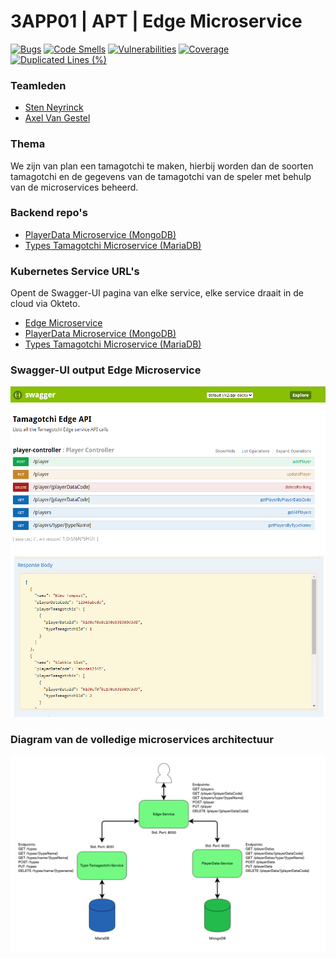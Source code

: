 # 3APP01 | APT | Edge Microservice


[![Bugs](https://sonarcloud.io/api/project_badges/measure?project=A-Van-Gestel_3APP01-APT-Edge_Microservice&metric=bugs)](https://sonarcloud.io/summary/new_code?id=A-Van-Gestel_3APP01-APT-Edge_Microservice)
[![Code Smells](https://sonarcloud.io/api/project_badges/measure?project=A-Van-Gestel_3APP01-APT-Edge_Microservice&metric=code_smells)](https://sonarcloud.io/summary/new_code?id=A-Van-Gestel_3APP01-APT-Edge_Microservice)
[![Vulnerabilities](https://sonarcloud.io/api/project_badges/measure?project=A-Van-Gestel_3APP01-APT-Edge_Microservice&metric=vulnerabilities)](https://sonarcloud.io/summary/new_code?id=A-Van-Gestel_3APP01-APT-Edge_Microservice)
[![Coverage](https://sonarcloud.io/api/project_badges/measure?project=A-Van-Gestel_3APP01-APT-Edge_Microservice&metric=coverage)](https://sonarcloud.io/summary/new_code?id=A-Van-Gestel_3APP01-APT-Edge_Microservice)
[![Duplicated Lines (%)](https://sonarcloud.io/api/project_badges/measure?project=A-Van-Gestel_3APP01-APT-Edge_Microservice&metric=duplicated_lines_density)](https://sonarcloud.io/summary/new_code?id=A-Van-Gestel_3APP01-APT-Edge_Microservice)


### Teamleden
* [Sten Neyrinck](https://github.com/stenneyrinck)
* [Axel Van Gestel](https://github.com/A-Van-Gestel)


### Thema
We zijn van plan een tamagotchi te maken, hierbij worden dan de soorten tamagotchi en de gegevens van de tamagotchi van de speler met behulp van de microservices beheerd.

### Backend repo's
* [PlayerData Microservice (MongoDB)](https://github.com/A-Van-Gestel/3APP01-APT-Back_PlayerData_Microservice)
* [Types Tamagotchi Microservice (MariaDB)](https://github.com/stenneyrinck/3APP01-APT-Back_TypesTomagotchi_Microservice)

### Kubernetes Service URL's
Opent de Swagger-UI pagina van elke service, elke service draait in de cloud via Okteto.
* [Edge Microservice](https://edge-service-server-a-van-gestel.cloud.okteto.net/swagger-ui.html)
* [PlayerData Microservice (MongoDB)](https://playerdata-service-server-a-van-gestel.cloud.okteto.net/swagger-ui.html)
* [Types Tamagotchi Microservice (MariaDB)](https://type-tamagotchi-service-server-a-van-gestel.cloud.okteto.net/swagger-ui.html)

### Swagger-UI output Edge Microservice
![swagger-ui-edge](docs/img/swagger-ui-edge.png)
![swagger-ui-edge-output](docs/img/swagger-ui-edge-output.png)

### Diagram van de volledige microservices architectuur
![diagram](docs/img/Overview.png)